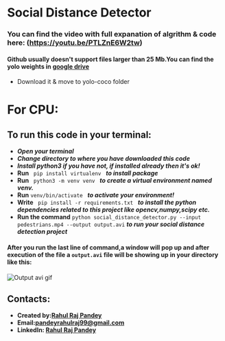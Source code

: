 # Social Distance Detector
### You can find the video with full expanation of algrithm & code here: (https://youtu.be/PTLZnE6W2tw)

#### Github usually doesn't support files larger than 25 Mb.You can find the yolo weights in [google drive](https://drive.google.com/file/d/1QrGGrZl-K2z9IH410o9oeGvbKdIDjGIS/view?usp=sharing) 
* Download it & move to yolo-coco folder

# For CPU:

## To run this code in your terminal:
* ***Open your terminal***
* ***Change directory to where you have downloaded this code***
* ***Install python3 if you have not, if installed already then it's ok!***
* **Run**  `  pip install virtualenv  ` ***to install package***
* **Run**  `  python3 -m venv venv  ` ***to create a virtual environment named venv.***
* **Run**   ` venv/bin/activate  ` 
***to activate your environment!***
* **Write**   `  pip install -r requirements.txt  ` 
***to install the python dependencies related to this project like opencv,numpy,scipy etc.***
* **Run the command** `python social_distance_detector.py --input pedestrians.mp4 --output output.avi` ***to run your social distance detection project***

#### After you run the last line of command,a window will pop up and after execution of the file a `output.avi` file will be showing up in your directory like this:
![Output avi gif](https://github.com/abd-shoumik/Social-distance-detection/blob/master/social%20distance%20detection.gif)


## Contacts:
* **Created by:[Rahul Raj Pandey](https://github.com/Rahulraj31)**
* **Email:[pandeyrahulraj99@gmail.com](https://pandeyrahulraj99@gmail.com)**
* **LinkedIn: [Rahul Raj Pandey](https://www.linkedin.com/in/rahul-raj-pandey-60b5861b1/)**
